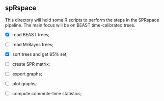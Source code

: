 ## spRspace
This directory will hold some R scripts to perform the steps in the SPRspace pipeline.
The main focus will be on BEAST time-calibrated trees.

- [x] read BEAST trees;

- [ ] read MrBayes trees;

- [x] sort trees and get 95% set;

- [ ] create SPR matrix;

- [ ] export graphs;

- [ ] plot graphs;

- [ ] compute commute-time statistics;
